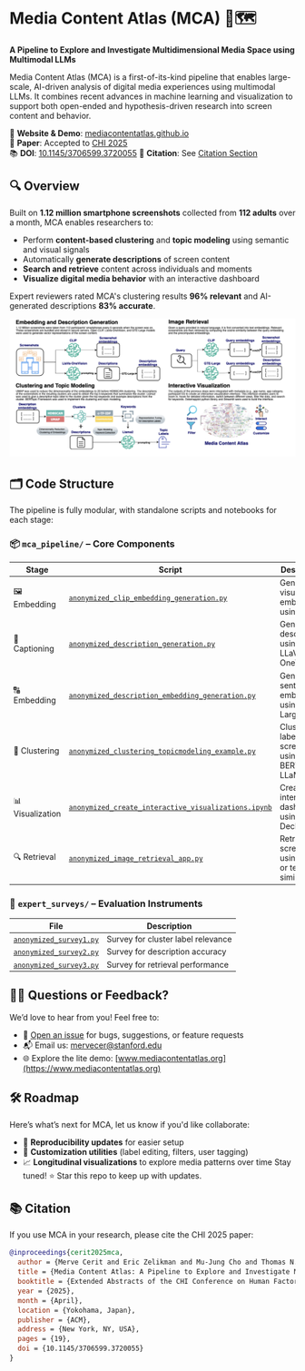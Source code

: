 # Media Content Atlas (MCA) 📱🗺️  
**A Pipeline to Explore and Investigate Multidimensional Media Space using Multimodal LLMs**

Media Content Atlas (MCA) is a first-of-its-kind pipeline that enables large-scale, AI-driven analysis of digital media experiences using multimodal LLMs. It combines recent advances in machine learning and visualization to support both open-ended and hypothesis-driven research into screen content and behavior.

🔗 **Website & Demo**: [mediacontentatlas.github.io](https://mediacontentatlas.github.io)  
📄 **Paper**: Accepted to [CHI 2025](https://chi2025.acm.org)  
📚 **DOI**: [10.1145/3706599.3720055](https://doi.org/10.1145/3706599.3720055)
📎 **Citation**: See [Citation Section](#-citation)



## 🔍 Overview

Built on **1.12 million smartphone screenshots** collected from **112 adults** over a month, MCA enables researchers to:

- Perform **content-based clustering** and **topic modeling** using semantic and visual signals
- Automatically **generate descriptions** of screen content
- **Search and retrieve** content across individuals and moments
- **Visualize digital media behavior** with an interactive dashboard

Expert reviewers rated MCA's clustering results **96% relevant** and AI-generated descriptions **83% accurate**.

![MCA Pipeline](./assets/mcapipeline.png)



## 🗂️ Code Structure

The pipeline is fully modular, with standalone scripts and notebooks for each stage:

### 📦 `mca_pipeline/` – Core Components

| Stage | Script | Description |
|-------|--------|-------------|
| 🖼️ Embedding | [`anonymized_clip_embedding_generation.py`](mca_pipeline/anonymized_clip_embedding_generation.py) | Generate visual embeddings using CLIP |
| 📝 Captioning | [`anonymized_description_generation.py`](mca_pipeline/anonymized_description_generation.py) | Generate descriptions using LLaVA-OneVision |
| 🔠 Embedding | [`anonymized_description_embedding_generation.py`](mca_pipeline/anonymized_description_embedding_generation.py) | Generate sentence embeddings using GTE-Large |
| 🧵 Clustering | [`anonymized_clustering_topicmodeling_example.py`](mca_pipeline/anonymized_clustering_topicmodeling_example.py) | Cluster and label screenshots using BERTopic + LLaMA2 |
| 📊 Visualization | [`anonymized_create_interactive_visualizations.ipynb`](mca_pipeline/anonymized_create_interactive_visualizations.ipynb) | Create an interactive dashboard using DeckGL |
| 🔍 Retrieval | [`anonymized_image_retrieval_app.py`](mca_pipeline/anonymized_image_retrieval_app.py) | Retrieve screenshots using visual or textual similarity |

### 🧪 `expert_surveys/` – Evaluation Instruments

| File | Description |
|------|-------------|
| [`anonymized_survey1.py`](expert_surveys/anonymized_survey1.py) | Survey for cluster label relevance |
| [`anonymized_survey2.py`](expert_surveys/anonymized_survey2.py) | Survey for description accuracy |
| [`anonymized_survey3.py`](expert_surveys/anonymized_survey3.py) | Survey for retrieval performance |



## 🙋‍♀️ Questions or Feedback?

We’d love to hear from you! Feel free to:

- 💬 [Open an issue](https://github.com/mediacontentatlas/mediacontentatlas/issues) for bugs, suggestions, or feature requests  
- 📬 Email us: [mervecer@stanford.edu](mailto:mervecer@stanford.edu)  
- 🌐 Explore the lite demo: [www.mediacontentatlas.org](https://www.mediacontentatlas.org)


## 🛠️ Roadmap

Here’s what’s next for MCA, let us know if you'd like collaborate:

- 🔁 **Reproducibility updates** for easier setup  
- 🧩 **Customization utilities** (label editing, filters, user tagging)
-  📈 **Longitudinal visualizations** to explore media patterns over time
Stay tuned! ⭐ Star this repo to keep up with updates.


## 📚 Citation

If you use MCA in your research, please cite the CHI 2025 paper:

```bibtex
@inproceedings{cerit2025mca,
  author = {Merve Cerit and Eric Zelikman and Mu-Jung Cho and Thomas N. Robinson and Byron Reeves and Nilam Ram and Nick Haber},
  title = {Media Content Atlas: A Pipeline to Explore and Investigate Multidimensional Media Space using Multimodal LLMs},
  booktitle = {Extended Abstracts of the CHI Conference on Human Factors in Computing Systems (CHI EA '25)},
  year = {2025},
  month = {April},
  location = {Yokohama, Japan},
  publisher = {ACM},
  address = {New York, NY, USA},
  pages = {19},
  doi = {10.1145/3706599.3720055}
}
